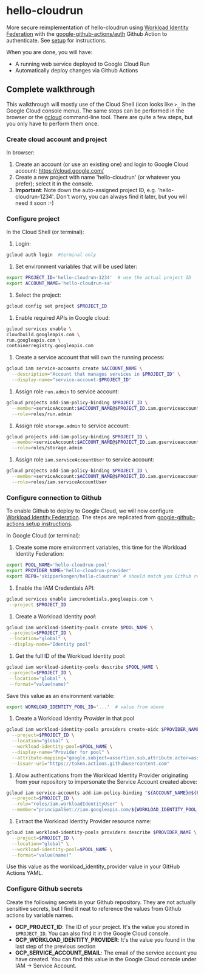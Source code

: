 # hello-cloudrun
More secure reimplementation of hello-cloudrun using [Workload Identity Federation](https://cloud.google.com/blog/products/identity-security/enabling-keyless-authentication-from-github-actions) with the [google-github-actions/auth](https://github.com/google-github-actions/auth) Github Action to authenticate. See [setup](https://github.com/google-github-actions/auth#setup) for instructions.

When you are done, you will have:

- A running web service deployed to Google Cloud Run
- Automatically deploy changes via Github Actions

## Complete walkthrough

This walkthrough will mostly use of the Cloud Shell (icon looks like `>_` in the Google Cloud console menu). The same steps can be
performed in the browser or the [gcloud](https://cloud.google.com/sdk/docs/install) command-line tool. There are quite a few steps, but you only have to perform them once.

### Create cloud account and project

In browser:

1. Create an account (or use an existing one) and login to  Google Cloud account: https://cloud.google.com/
1. Create a new project with name 'hello-cloudrun' (or whatever you prefer); select it in the console.
1. **Important**: Note down the auto-assigned project ID, e.g. 'hello-cloudrun-1234'. Don't worry, you can always find it later, but you will need it soon :-)

### Configure project

In the Cloud Shell (or terminal):

1. Login:
```bash
gcloud auth login  #terminal only
```
1. Set environment variables that will be used later:
```bash
export PROJECT_ID='hello-cloudrun-1234'  # use the actual project ID
export ACCOUNT_NAME='hello-cloudrun-sa'
```
1. Select the project:
```bash
gcloud config set project $PROJECT_ID
```
1. Enable required APIs in Google cloud:
```bash
gcloud services enable \
cloudbuild.googleapis.com \
run.googleapis.com \
containerregistry.googleapis.com
```
1. Create a service account that will own the running process:
```bash
gcloud iam service-accounts create $ACCOUNT_NAME \
  --description="Account that manages services in $PROJECT_ID" \
  --display-name="service-account-$PROJECT_ID"
```
1. Assign role `run.admin` to service account:
```bash
gcloud projects add-iam-policy-binding $PROJECT_ID \
  --member=serviceAccount:$ACCOUNT_NAME@$PROJECT_ID.iam.gserviceaccount.com \
  --role=roles/run.admin
```
1. Assign role `storage.admin` to service account:
```bash
gcloud projects add-iam-policy-binding $PROJECT_ID \
  --member=serviceAccount:$ACCOUNT_NAME@$PROJECT_ID.iam.gserviceaccount.com \
  --role=roles/storage.admin
```
1. Assign role `iam.serviceAccountUser` to service account:
```bash
gcloud projects add-iam-policy-binding $PROJECT_ID \
  --member=serviceAccount:$ACCOUNT_NAME@$PROJECT_ID.iam.gserviceaccount.com \
  --role=roles/iam.serviceAccountUser
```

### Configure connection to Github

To enable Github to deploy to Google Cloud, we will now configure [Workload Identity Federation](https://cloud.google.com/blog/products/identity-security/enabling-keyless-authentication-from-github-actions). The steps are replicated from [google-github-actions setup instructions](https://github.com/google-github-actions/auth#setup).

In Google Cloud (or terminal):

1. Create some more environment variables, this time for the Workload Identity Federation:
```bash
export POOL_NAME='hello-cloudrun-pool'
export PROVIDER_NAME='hello-cloudrun-provider'
export REPO='skipperkongen/hello-cloudrun' # should match you Github repo
```
1. Enable the IAM Credentials API:
```bash
gcloud services enable iamcredentials.googleapis.com \
 --project $PROJECT_ID
```
1. Create a Workload Identity _pool_:
```bash
gcloud iam workload-identity-pools create $POOL_NAME \
 --project=$PROJECT_ID \
 --location="global" \
 --display-name="Identity pool"
```
1. Get the full ID of the Workload Identity pool:
```bash
gcloud iam workload-identity-pools describe $POOL_NAME \
 --project=$PROJECT_ID \
 --location="global" \
 --format="value(name)"
```
Save this value as an environment variable:
```bash
export WORKLOAD_IDENTITY_POOL_ID='...'  # value from above
```
1. Create a Workload Identity _Provider_ in that pool
```bash
gcloud iam workload-identity-pools providers create-oidc $PROVIDER_NAME \
  --project=$PROJECT_ID \
  --location="global" \
  --workload-identity-pool=$POOL_NAME \
  --display-name="Provider for pool" \
  --attribute-mapping="google.subject=assertion.sub,attribute.actor=assertion.actor,attribute.repository=assertion.repository" \
  --issuer-uri="https://token.actions.githubusercontent.com"
```
1. Allow authentications from the Workload Identity Provider originating from your repository to impersonate the Service Account created above:
```bash
gcloud iam service-accounts add-iam-policy-binding "${ACCOUNT_NAME}@${PROJECT_ID}.iam.gserviceaccount.com" \
  --project=$PROJECT_ID \
  --role="roles/iam.workloadIdentityUser" \
  --member="principalSet://iam.googleapis.com/${WORKLOAD_IDENTITY_POOL_ID}/attribute.repository/${REPO}"
```
1. Extract the Workload Identity Provider resource name:
```bash
gcloud iam workload-identity-pools providers describe $PROVIDER_NAME \
  --project=$PROJECT_ID \
  --location="global" \
  --workload-identity-pool=$POOL_NAME \
  --format="value(name)"
```
Use this value as the workload_identity_provider value in your GitHub Actions YAML.

### Configure Github secrets

Create the following secrets in your Github repository. They are not actually sensitive secrets, but I find it neat to reference the values from Github actions by variable names.
  - **GCP_PROJECT_ID**: The ID of your project. It's the value you stored in `$PROJECT_ID`. You can also find it in the Google Cloud console.
  - **GCP_WORKLOAD_IDENTITY_PROVIDER**: It's the value you found in the last step of the previous section
  - **GCP_SERVICE_ACCOUNT_EMAIL**: The email of the service account you have created. You can find this value in the Google Cloud console under IAM -> Service Account.
